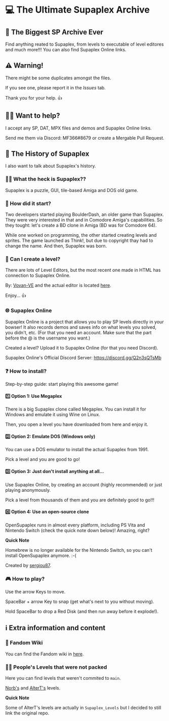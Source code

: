 # 💻 The Ultimate Supaplex Archive
## 📃 The Biggest SP Archive Ever
Find anything reated to Supaplex, from levels to executable of level editores and much more!!! You can also find Supaplex Online links.

## ⚠️ Warning!
There might be some duplicates amongst the files.

If you see one, please report it in the *Issues* tab.

Thank you for your help. :+1:

## 💁‍♂️ Want to help?
I accept any SP, DAT, MPX files and demos and Supaplex Online links. 

Send me them via Discord: MF366#8679 or create a Mergable Pull Request. 

## 📕 The History of Supaplex
I also want to talk about Supaplex's history. 

### 🤷‍♂️ What the heck is Supaplex?? 
Supaplex is a puzzle, GUI, tile-based Amiga and DOS old game.

### 🤔 How did it start? 
Two developers started playing BoulderDash, an older game than Supaplex. They were very interested in that and in Comodore Amiga's capabilities. So they tought: let's create a BD clone in Amiga (BD was for Comodore 64).

While one worked on programming, the other started creating levels and sprites. The game launched as Think!, but due to copyright thay had to change the name. And then, Supaplex was born. 

### 🤯 Can I create a level? 
There are lots of Level Editors, but the most recent one made in HTML has connection to Supaplex Online. 

By: [Vovan-VE](https://github.com/Vovan-VE/Supaplex-levels-editor) and the actual editor is located [here](https://sple.me).

Enjoy... :+1:

### 🌐 Supaplex Online
Supaplex Online is a project that allows you to play SP levels directly in your bowser! It also records demos and saves info on what levels you solved, you didn't, etc. (For that you need an account. Make sure that the part before the @ is the username you want.)

Created a level? Upload it to Supaplex Online (for that you need Discord). 

Supaplex Online's Official Discord Server: https://discord.gg/Q2n3sQTsMb 

### ❓ How to install? 
Step-by-step guide: start playing this awesome game! 

#### 1️⃣ Option 1: Use Megaplex
There is a big Supaplex clone called Megaplex. You can install it for Windows and emulate it using Wine on Linux.  

Then, you open a level you have downloaded from here and enjoy it. 

#### 2️⃣ Option 2: Emulate DOS (Windows only) 
You can use a DOS emulator to install the actual Supaplex from 1991.

Pick a level and you are good to go!

#### 3️⃣ Option 3: Just don't install anything at all... 
Use Supaplex Online, by creating an account (highly recommended) or just playing anonymously. 

Pick a level from thousands of them and you are definitely good to go!!! 

#### 4️⃣ Option 4: Use an open-source clone
OpenSupaplex runs in almost every platform, including PS Vita and Nintendo Switch (check the quick note down below)! Amazing, right? 

**Quick Note**

Homebrew is no longer available for the Nintendo Switch, so you can't install OpenSupaplex anymore. :-(

Created by [sergiou87](https://github.com/sergiou87/open-supaplex).

### 🎮 How to play?
Use the arrow Keys to move.

SpaceBar + arrow Key to snap (get what's next to you without moving).

Hold SpaceBar to drop a Red Disk (and then run away before it explode!).

## ℹ️ Extra information and content
### 💾 Fandom Wiki
You can find the Fandom wiki in [here](https://supaplex.fandom.com/wiki/Supaplex).

### 👨‍💻 People's Levels that were not packed
Here you can find levels that weren't commited to `main`.

[Norb's](https://github.com/norbcodes/NorbSupaplexArchive) and [AlterT's](https://github.com/thealtermaven/promotek-supaplex) levels.

**Quick Note**

Some of AlterT's levels are actually in `Supaplex_Levels` but I decided to still link the original repo.
